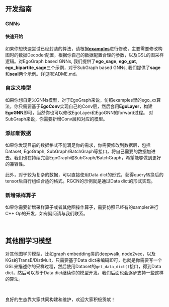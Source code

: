 ## 开发指南

### GNNs
#### 快速开始
如果你想快速尝试已经封装的算法，请根据[**examples**](../examples/tf)进行修改，主要需要修改构图时的数据Decoder配置，根据你自己的数据配置合理的参数，以及GSL的图采样逻辑。对EgoGraph based GNNs, 我们提供了**ego_sage**, **ego_gat**, **ego_bipartite_sage**三个示例，对于SubGraph based GNNs, 我们提供了**sage**和**seal**两个示例。详见README.md。
​

### 自定义模型
如果你想自定义GNNs模型，对于EgoGraph来说，仿照examples里的ego_xx算法，你只需要基于**EgoConv**实现自己的Conv层，然后套用**EgoLayer**，构建**EgoGNN**即可，当然你也可以修改EgoLayer和EgoGNN的forward过程。
对SubGraph来说，你需要新增Conv层和对应的模型。
​

### 添加新数据
如果你发现目前的数据格式不能满足你的需求，你需要修改到数据层，包括Dataset, EgoGraph, SubGraph/BatchGraph等接口，将自己需要的数据加进去。我们也在持续完善EgoGraph和SubGraph/BatchGraph，希望能够做到更好的兼容性。
​

此外，对于较为复杂的数据，可以直接使用Data dict的形式，获得query转换后的tensor后自行组织合适的格式。RGCN的示例就是通过Data dict的形式实现。
​

### 新增采样算子
如果你需要新增采样算子或者其他图操作算子，需要仿照已经有的sampler进行C++ Op的开发，如有疑问请与我们联系。


​

## 其他图学习模型

对其他图学习模型，比如graph embedding类的deepwalk, node2vec，以及KGs的TransE/DistMult，只需要基于Data dict来编码即可，也就是你需要写一个GSL来描述你的采样过程，然后使用Dataset的`get_data_dict()`接口，得到Data dict，然后可以基于Data dict继续你的模型开发。我们后面也会逐步支持一些这样的算法。
​

​

良好的生态靠大家共同构建和维护，欢迎大家积极贡献！
